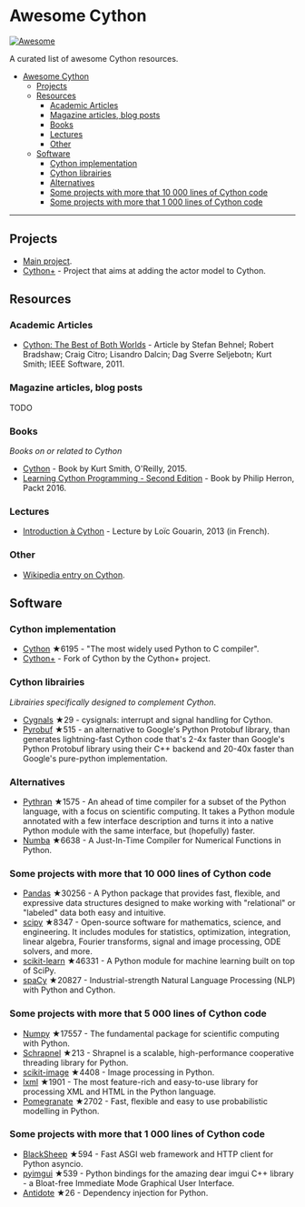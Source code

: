# Awesome Cython

[![Awesome](https://cdn.rawgit.com/sindresorhus/awesome/d7305f38d29fed78fa85652e3a63e154dd8e8829/media/badge.svg)](https://github.com/sindresorhus/awesome)

A curated list of awesome Cython resources.

- [Awesome Cython](#awesome-cython)
  - [Projects](#projects)
  - [Resources](#resources)
    - [Academic Articles](#academic-articles)
    - [Magazine articles, blog posts](#magazine-articles-blog-posts)
    - [Books](#books)
    - [Lectures](#lectures)
    - [Other](#other)
  - [Software](#software)
    - [Cython implementation](#cython-implementation)
    - [Cython librairies](#cython-librairies)
    - [Alternatives](#alternatives)
    - [Some projects with more that 10 000 lines of Cython code](#some-projects-with-more-that-10-000-lines-of-cython-code)
    - [Some projects with more that 1 000 lines of Cython code](#some-projects-with-more-that-1-000-lines-of-cython-code)

---

## Projects

* [Main project](https://cython.org/).
* [Cython+](https://cython.plus/) - Project that aims at adding the actor model to Cython.


## Resources

### Academic Articles

* [Cython: The Best of Both Worlds](https://ieeexplore.ieee.org/document/5582062) - Article by Stefan Behnel; Robert Bradshaw; Craig Citro; Lisandro Dalcin; Dag Sverre Seljebotn; Kurt Smith; IEEE Software, 2011.

### Magazine articles, blog posts

TODO

### Books

*Books on or related to Cython*

* [Cython](https://www.amazon.fr/Cython-Kurt-Smith/dp/1491901551/) - Book by Kurt Smith, O'Reilly, 2015.
* [Learning Cython Programming - Second Edition](https://www.amazon.fr/Learning-Cython-Programming-Second-English-ebook/dp/B01A8T8XGK/) - Book by Philip Herron, Packt 2016.

### Lectures

* [Introduction à Cython](https://docplayer.fr/56207485-Introduction-a-cython.html) - Lecture by Loïc Gouarin, 2013 (in French).


### Other

* [Wikipedia entry on Cython](https://en.wikipedia.org/wiki/Cython).


## Software

### Cython implementation

- [Cython](https://github.com/cython/cython) ★6195 - "The most widely used Python to C compiler".
- [Cython+](https://lab.nexedi.com/nexedi/cython) - Fork of Cython by the Cython+ project.


### Cython librairies

*Librairies specifically designed to complement Cython*.

- [Cygnals](https://github.com/sagemath/cysignals) ★29 - cysignals: interrupt and signal handling for Cython.
- [Pyrobuf](https://github.com/appnexus/pyrobuf) ★515 - an alternative to Google's Python Protobuf library, than generates lightning-fast Cython code that's 2-4x faster than Google's Python Protobuf library using their C++ backend and 20-40x faster than Google's pure-python implementation.


### Alternatives

- [Pythran](https://github.com/serge-sans-paille/pythran) ★1575 - An ahead of time compiler for a subset of the Python language, with a focus on scientific computing. It takes a Python module annotated with a few interface description and turns it into a native Python module with the same interface, but (hopefully) faster.
- [Numba](https://github.com/numba/numba) ★6638 - A Just-In-Time Compiler for Numerical Functions in Python.


### Some projects with more that 10 000 lines of Cython code

- [Pandas](https://github.com/pydata/pandas) ★30256 - A Python package that provides fast, flexible, and expressive data structures designed to make working with "relational" or "labeled" data both easy and intuitive.
- [scipy](https://github.com/scipy/scipy) ★8347 - Open-source software for mathematics, science, and engineering. It includes modules for statistics, optimization, integration, linear algebra, Fourier transforms, signal and image processing, ODE solvers, and more.
- [scikit-learn](https://github.com/scikit-learn/scikit-learn) ★46331 - A Python module for machine learning built on top of SciPy.
- [spaCy](https://github.com/explosion/spaCy) ★20827 - Industrial-strength Natural Language Processing (NLP) with Python and Cython.

### Some projects with more that 5 000 lines of Cython code

- [Numpy](https://github.com/numpy/numpy) ★17557 - The fundamental package for scientific computing with Python.
- [Schrapnel](https://github.com/ironport/shrapnel) ★213 - Shrapnel is a scalable, high-performance cooperative threading library for Python.
- [scikit-image](https://github.com/scikit-image/scikit-image) ★4408 - Image processing in Python.
- [lxml](https://github.com/lxml/lxml) ★1901 - The most feature-rich and easy-to-use library for processing XML and HTML in the Python language.
- [Pomegranate](https://github.com/jmschrei/pomegranate) ★2702 - Fast, flexible and easy to use probabilistic modelling in Python.

### Some projects with more that 1 000 lines of Cython code

- [BlackSheep](https://github.com/RobertoPrevato/BlackSheep) ★594 - Fast ASGI web framework and HTTP client for Python asyncio.
- [pyimgui](https://github.com/swistakm/pyimgui) ★539 - Python bindings for the amazing dear imgui C++ library - a Bloat-free Immediate Mode Graphical User Interface.
- [Antidote](https://github.com/Finistere/antidote) ★26 - Dependency injection for Python.


